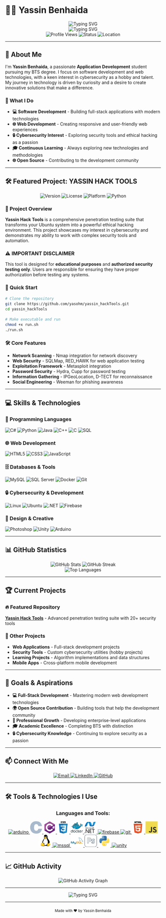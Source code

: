 # 👨‍💻 Yassin Benhaida

<div align="center">
  <img src="https://readme-typing-svg.herokuapp.com?font=Fira+Code&weight=500&size=28&pause=1000&color=00FF00&center=true&vCenter=true&width=435&lines=Application;Development;Student" alt="Typing SVG" />
</div>

<div align="center">
  <img src="https://readme-typing-svg.herokuapp.com?font=Fira+Code&weight=500&size=28&pause=1000&color=00FF00&center=true&vCenter=true&width=435&lines=Open+Source+Contributor" alt="Typing SVG" />
</div>

<div align="center">
  <img src="https://komarev.com/ghpvc/?username=yasohm&style=flat-square&color=blue" alt="Profile Views" />
  <img src="https://img.shields.io/badge/Status-Available-brightgreen" alt="Status" />
  <img src="https://img.shields.io/badge/Location-Morocco-blue" alt="Location" />
</div>

---

## 🚀 About Me

I'm **Yassin Benhaida**, a passionate **Application Development** student pursuing my BTS degree. I focus on software development and web technologies, with a keen interest in cybersecurity as a hobby and talent. My journey in technology is driven by curiosity and a desire to create innovative solutions that make a difference.

### 🎯 What I Do
- **💻 Software Development** - Building full-stack applications with modern technologies
- **🌐 Web Development** - Creating responsive and user-friendly web experiences
- **🔒 Cybersecurity Interest** - Exploring security tools and ethical hacking as a passion
- **🎓 Continuous Learning** - Always exploring new technologies and methodologies
- **🌐 Open Source** - Contributing to the development community

---

## 🛠️ Featured Project: YASSIN HACK TOOLS

<div align="center">
  <img src="https://img.shields.io/badge/version-2.0-blue.svg" alt="Version" />
  <img src="https://img.shields.io/badge/license-GPL%20v3-green.svg" alt="License" />
  <img src="https://img.shields.io/badge/platform-Ubuntu-red.svg" alt="Platform" />
  <img src="https://img.shields.io/badge/python-3.x-blue.svg" alt="Python" />
</div>

### 🎯 Project Overview
**Yassin Hack Tools** is a comprehensive penetration testing suite that transforms your Ubuntu system into a powerful ethical hacking environment. This project showcases my interest in cybersecurity and demonstrates my ability to work with complex security tools and automation.

### ⚠️ **IMPORTANT DISCLAIMER**
This tool is designed for **educational purposes** and **authorized security testing only**. Users are responsible for ensuring they have proper authorization before testing any systems.

### 🚀 Quick Start
```bash
# Clone the repository
git clone https://github.com/yasohm/yassin_hackTools.git
cd yassin_hackTools

# Make executable and run
chmod +x run.sh
./run.sh
```

### 🛠️ Core Features
- **Network Scanning** - Nmap integration for network discovery
- **Web Security** - SQLMap, RED_HAWK for web application testing
- **Exploitation Framework** - Metasploit integration
- **Password Security** - Hydra, Cupp for password testing
- **Information Gathering** - IPGeoLocation, D-TECT for reconnaissance
- **Social Engineering** - Weeman for phishing awareness

---

## 💻 Skills & Technologies

### 🔧 Programming Languages
![C#](https://img.shields.io/badge/C%23-239120?style=for-the-badge&logo=c-sharp&logoColor=white)
![Python](https://img.shields.io/badge/Python-3776AB?style=for-the-badge&logo=python&logoColor=white)
![Java](https://img.shields.io/badge/Java-ED8B00?style=for-the-badge&logo=openjdk&logoColor=white)
![C++](https://img.shields.io/badge/C%2B%2B-00599C?style=for-the-badge&logo=c%2B%2B&logoColor=white)
![C](https://img.shields.io/badge/C-00599C?style=for-the-badge&logo=c&logoColor=white)
![SQL](https://img.shields.io/badge/SQL-000000?style=for-the-badge&logo=mysql&logoColor=white)

### 🌐 Web Development
![HTML5](https://img.shields.io/badge/HTML5-E34F26?style=for-the-badge&logo=html5&logoColor=white)
![CSS3](https://img.shields.io/badge/CSS3-1572B6?style=for-the-badge&logo=css3&logoColor=white)
![JavaScript](https://img.shields.io/badge/JavaScript-F7DF1E?style=for-the-badge&logo=javascript&logoColor=black)

### 🗄️ Databases & Tools
![MySQL](https://img.shields.io/badge/MySQL-00000F?style=for-the-badge&logo=mysql&logoColor=white)
![SQL Server](https://img.shields.io/badge/Microsoft_SQL_Server-CC2927?style=for-the-badge&logo=microsoft-sql-server&logoColor=white)
![Docker](https://img.shields.io/badge/Docker-2496ED?style=for-the-badge&logo=docker&logoColor=white)
![Git](https://img.shields.io/badge/GIT-E44C30?style=for-the-badge&logo=git&logoColor=white)

### 🔒 Cybersecurity & Development
![Linux](https://img.shields.io/badge/Linux-FCC624?style=for-the-badge&logo=linux&logoColor=black)
![Ubuntu](https://img.shields.io/badge/Ubuntu-E95420?style=for-the-badge&logo=ubuntu&logoColor=white)
![.NET](https://img.shields.io/badge/.NET-512BD4?style=for-the-badge&logo=.net&logoColor=white)
![Firebase](https://img.shields.io/badge/Firebase-039BE5?style=for-the-badge&logo=firebase&logoColor=white)

### 🎨 Design & Creative
![Photoshop](https://img.shields.io/badge/Adobe%20Photoshop-31A8FF?style=for-the-badge&logo=adobe-photoshop&logoColor=white)
![Unity](https://img.shields.io/badge/Unity-100000?style=for-the-badge&logo=unity&logoColor=white)
![Arduino](https://img.shields.io/badge/Arduino-00979D?style=for-the-badge&logo=arduino&logoColor=white)

---

## 📊 GitHub Statistics

<div align="center">
  <img src="https://github-readme-stats.vercel.app/api?username=yasohm&show_icons=true&theme=tokyonight&hide_border=true&bg_color=0D1117" alt="GitHub Stats" />
  <img src="https://github-readme-streak-stats.herokuapp.com/?user=yasohm&theme=tokyonight&hide_border=true&background=0D1117" alt="GitHub Streak" />
</div>

<div align="center">
  <img src="https://github-readme-stats.vercel.app/api/top-langs/?username=yasohm&layout=compact&theme=tokyonight&hide_border=true&bg_color=0D1117" alt="Top Languages" />
</div>

---

## 🏆 Current Projects

### 🔥 Featured Repository
**[Yassin Hack Tools](https://github.com/yasohm/yassin_hackTools)** - Advanced penetration testing suite with 20+ security tools

### 🚀 Other Projects
- **Web Applications** - Full-stack development projects
- **Security Tools** - Custom cybersecurity utilities (hobby projects)
- **Learning Projects** - Algorithm implementations and data structures
- **Mobile Apps** - Cross-platform mobile development

---

## 🎯 Goals & Aspirations

- **💻 Full-Stack Development** - Mastering modern web development technologies
- **🌍 Open Source Contribution** - Building tools that help the development community
- **💼 Professional Growth** - Developing enterprise-level applications
- **🎓 Academic Excellence** - Completing BTS with distinction
- **🔒 Cybersecurity Knowledge** - Continuing to explore security as a passion

---

## 📫 Connect With Me

<div align="center">
  <a href="mailto:benhaidayassine1@gmail.com">
    <img src="https://img.shields.io/badge/Gmail-D14836?style=for-the-badge&logo=gmail&logoColor=white" alt="Email" />
  </a>
  <a href="https://linkedin.com/in/yassin-benhaida">
    <img src="https://img.shields.io/badge/LinkedIn-0077B5?style=for-the-badge&logo=linkedin&logoColor=white" alt="LinkedIn" />
  </a>
  <a href="https://github.com/yasohm">
    <img src="https://img.shields.io/badge/GitHub-100000?style=for-the-badge&logo=github&logoColor=white" alt="GitHub" />
  </a>
</div>

---

## 🛠️ Tools & Technologies I Use

<div align="center">
  <h3>Languages and Tools:</h3>
  <p>
    <a href="https://www.arduino.cc/" target="_blank" rel="noreferrer">
      <img src="https://cdn.worldvectorlogo.com/logos/arduino-1.svg" alt="arduino" width="40" height="40"/>
    </a>
    <a href="https://www.cprogramming.com/" target="_blank" rel="noreferrer">
      <img src="https://raw.githubusercontent.com/devicons/devicon/master/icons/c/c-original.svg" alt="c" width="40" height="40"/>
    </a>
    <a href="https://www.w3schools.com/cs/" target="_blank" rel="noreferrer">
      <img src="https://raw.githubusercontent.com/devicons/devicon/master/icons/csharp/csharp-original.svg" alt="csharp" width="40" height="40"/>
    </a>
    <a href="https://www.w3schools.com/css/" target="_blank" rel="noreferrer">
      <img src="https://raw.githubusercontent.com/devicons/devicon/master/icons/css3/css3-original-wordmark.svg" alt="css3" width="40" height="40"/>
    </a>
    <a href="https://www.docker.com/" target="_blank" rel="noreferrer">
      <img src="https://raw.githubusercontent.com/devicons/devicon/master/icons/docker/docker-original-wordmark.svg" alt="docker" width="40" height="40"/>
    </a>
    <a href="https://dotnet.microsoft.com/" target="_blank" rel="noreferrer">
      <img src="https://raw.githubusercontent.com/devicons/devicon/master/icons/dot-net/dot-net-original-wordmark.svg" alt="dotnet" width="40" height="40"/>
    </a>
    <a href="https://firebase.google.com/" target="_blank" rel="noreferrer">
      <img src="https://www.vectorlogo.zone/logos/firebase/firebase-icon.svg" alt="firebase" width="40" height="40"/>
    </a>
    <a href="https://git-scm.com/" target="_blank" rel="noreferrer">
      <img src="https://www.vectorlogo.zone/logos/git-scm/git-scm-icon.svg" alt="git" width="40" height="40"/>
    </a>
    <a href="https://www.w3.org/html/" target="_blank" rel="noreferrer">
      <img src="https://raw.githubusercontent.com/devicons/devicon/master/icons/html5/html5-original-wordmark.svg" alt="html5" width="40" height="40"/>
    </a>
    <a href="https://developer.mozilla.org/en-US/docs/Web/JavaScript" target="_blank" rel="noreferrer">
      <img src="https://raw.githubusercontent.com/devicons/devicon/master/icons/javascript/javascript-original.svg" alt="javascript" width="40" height="40"/>
    </a>
    <a href="https://www.linux.org/" target="_blank" rel="noreferrer">
      <img src="https://raw.githubusercontent.com/devicons/devicon/master/icons/linux/linux-original.svg" alt="linux" width="40" height="40"/>
    </a>
    <a href="https://www.microsoft.com/en-us/sql-server" target="_blank" rel="noreferrer">
      <img src="https://www.svgrepo.com/show/303229/microsoft-sql-server-logo.svg" alt="mssql" width="40" height="40"/>
    </a>
    <a href="https://www.mysql.com/" target="_blank" rel="noreferrer">
      <img src="https://raw.githubusercontent.com/devicons/devicon/master/icons/mysql/mysql-original-wordmark.svg" alt="mysql" width="40" height="40"/>
    </a>
    <a href="https://www.photoshop.com/en" target="_blank" rel="noreferrer">
      <img src="https://raw.githubusercontent.com/devicons/devicon/master/icons/photoshop/photoshop-line.svg" alt="photoshop" width="40" height="40"/>
    </a>
    <a href="https://www.python.org" target="_blank" rel="noreferrer">
      <img src="https://raw.githubusercontent.com/devicons/devicon/master/icons/python/python-original.svg" alt="python" width="40" height="40"/>
    </a>
    <a href="https://unity.com/" target="_blank" rel="noreferrer">
      <img src="https://www.vectorlogo.zone/logos/unity3d/unity3d-icon.svg" alt="unity" width="40" height="40"/>
    </a>
  </p>
</div>

---

## 📈 GitHub Activity

<div align="center">
  <img src="https://github-readme-activity-graph.vercel.app/graph?username=yasohm&theme=tokyo-night&hide_border=true&bg_color=0D1117" alt="GitHub Activity Graph" />
</div>

---

<div align="center">
  <img src="https://readme-typing-svg.herokuapp.com?font=Fira+Code&weight=500&size=20&pause=1000&color=00FF00&center=true&vCenter=true&width=435&lines=Thanks+for+visiting+my+profile!;Let's+build+amazing+things+together!;Stay+curious%2C+keep+coding!" alt="Typing SVG" />
</div>

---

<div align="center">
  <sub>Made with ❤️ by Yassin Benhaida</sub>
</div>
